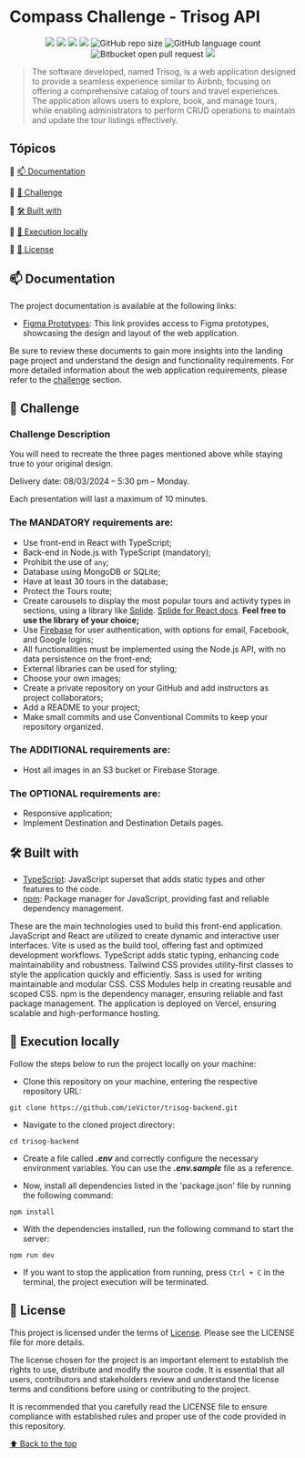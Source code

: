 # Compass Challenge - Trisog API

<div align="center">
  <img src="https://img.shields.io/static/v1?label=React&message=library&color=blue&style=for-the-badge&logo=react"/>  
  <img src="https://img.shields.io/static/v1?label=typescript&message=superset&color=blue&style=for-the-badge&logo=typescript"/>
  <img src="https://img.shields.io/static/v1?label=npm&message=manager&color=white&style=for-the-badge&logo=npm"/>
  <img src="http://img.shields.io/static/v1?label=License&message=MIT&color=green&style=for-the-badge"/>
  <img alt="GitHub repo size" src="https://img.shields.io/github/repo-size/ViniciusGR797/juke-boxer?style=for-the-badge">
  <img alt="GitHub language count" src="https://img.shields.io/github/languages/count/ViniciusGR797/juke-boxer?style=for-the-badge">
  <img alt="Bitbucket open pull request" src="https://img.shields.io/bitbucket/pr-raw/ViniciusGR797/juke-boxer?style=for-the-badge">
  <img src="http://img.shields.io/static/v1?label=STATUS&message=Development&color=GREEN&style=for-the-badge"/>
</div>

> The software developed, named Trisog, is a web application designed to provide a seamless experience similar to Airbnb, focusing on offering a comprehensive catalog of tours and travel experiences. The application allows users to explore, book, and manage tours, while enabling administrators to perform CRUD operations to maintain and update the tour listings effectively.

## Tópicos

:small_blue_diamond: [📫 Documentation](#-documentation)

:small_blue_diamond: [🗻 Challenge](#-challenge)

:small_blue_diamond: [🛠 Built with](#-built-with)

:small_blue_diamond: [🏡 Execution locally](#-execution-locally)

:small_blue_diamond: [📄 License](#-license)

## 📫 Documentation

The project documentation is available at the following links:

- [Figma Prototypes](https://www.figma.com/design/VGfRJ9g4gasvzlMscPltBw/Desafio-3?node-id=2816-3&t=PgtK2WlzMgG36FcY-1): This link provides access to Figma prototypes, showcasing the design and layout of the web application.

Be sure to review these documents to gain more insights into the landing page project and understand the design and functionality requirements. For more detailed information about the web application requirements, please refer to the [challenge](#-challenge) section.

## 🗻 Challenge

### Challenge Description

You will need to recreate the three pages mentioned above while staying true to your original design.

Delivery date: 08/03/2024 – 5:30 pm – Monday.

Each presentation will last a maximum of 10 minutes.

### The **MANDATORY** requirements are:

- Use front-end in React with TypeScript;
- Back-end in Node.js with TypeScript (mandatory);
- Prohibit the use of `any`;
- Database using MongoDB or SQLite;
- Have at least 30 tours in the database;
- Protect the Tours route;
- Create carousels to display the most popular tours and activity types in sections, using a library like [Splide](https://splidejs.com/). [Splide for React docs](https://splidejs.com/integration/react-splide/). **Feel free to use the library of your choice;**
- Use [Firebase](https://firebase.google.com/docs/auth?hl=pt-br) for user authentication, with options for email, Facebook, and Google logins;
- All functionalities must be implemented using the Node.js API, with no data persistence on the front-end;
- External libraries can be used for styling;
- Choose your own images;
- Create a private repository on your GitHub and add instructors as project collaborators;
- Add a README to your project;
- Make small commits and use Conventional Commits to keep your repository organized.

### The **ADDITIONAL** requirements are:

- Host all images in an S3 bucket or Firebase Storage.

### The **OPTIONAL** requirements are:

- Responsive application;
- Implement Destination and Destination Details pages.

## 🛠 Built with

- [TypeScript](https://www.typescriptlang.org/): JavaScript superset that adds static types and other features to the code.
- [npm](https://www.npmjs.com/): Package manager for JavaScript, providing fast and reliable dependency management.

These are the main technologies used to build this front-end application. JavaScript and React are utilized to create dynamic and interactive user interfaces. Vite is used as the build tool, offering fast and optimized development workflows. TypeScript adds static typing, enhancing code maintainability and robustness. Tailwind CSS provides utility-first classes to style the application quickly and efficiently. Sass is used for writing maintainable and modular CSS. CSS Modules help in creating reusable and scoped CSS. npm is the dependency manager, ensuring reliable and fast package management. The application is deployed on Vercel, ensuring scalable and high-performance hosting.

## 🏡 Execution locally

Follow the steps below to run the project locally on your machine:

* Clone this repository on your machine, entering the respective repository URL:
```
git clone https://github.com/ieVictor/trisog-backend.git
```

* Navigate to the cloned project directory:
```
cd trisog-backend
```

* Create a file called **_.env_** and correctly configure the necessary environment variables. You can use the **_.env.sample_** file as a reference.

* Now, install all dependencies listed in the 'package.json' file by running the following command:
```
npm install
```

* With the dependencies installed, run the following command to start the server:
```
npm run dev
```

* If you want to stop the application from running, press `Ctrl + C` in the terminal, the project execution will be terminated.

## 📝 License

This project is licensed under the terms of [License](LICENSE). Please see the LICENSE file for more details.

The license chosen for the project is an important element to establish the rights to use, distribute and modify the source code. It is essential that all users, contributors and stakeholders review and understand the license terms and conditions before using or contributing to the project.

It is recommended that you carefully read the LICENSE file to ensure compliance with established rules and proper use of the code provided in this repository.

[⬆ Back to the top]()

